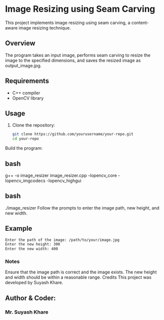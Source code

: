 
# Image Resizing using Seam Carving

This project implements image resizing using seam carving, a content-aware image resizing technique.

## Overview

The program takes an input image, performs seam carving to resize the image to the specified dimensions, and saves the resized image as output_image.jpg.

## Requirements

- C++ compiler
- OpenCV library

## Usage

1. Clone the repository:

   ```bash
   git clone https://github.com/yourusername/your-repo.git
   cd your-repo
Build the program:

## bash
g++ -o image_resizer image_resizer.cpp -lopencv_core -lopencv_imgcodecs -lopencv_highgui

## bash
./image_resizer
Follow the prompts to enter the image path, new height, and new width.

## Example

```bash
Enter the path of the image: /path/to/your/image.jpg
Enter the new height: 300
Enter the new width: 400
```


### Notes
Ensure that the image path is correct and the image exists.
The new height and width should be within a reasonable range.
Credits
This project was developed by Suyash Khare.

## Author & Coder:
### Mr. Suyash Khare




